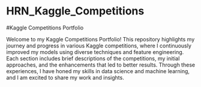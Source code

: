 # HRN_Kaggle_Competitions

#Kaggle Competitions Portfolio

Welcome to my Kaggle Competitions Portfolio! This repository highlights my journey and progress in various Kaggle competitions, where I continuously improved my models using diverse techniques and feature engineering. Each section includes brief descriptions of the competitions, my initial approaches, and the enhancements that led to better results. Through these experiences, I have honed my skills in data science and machine learning, and I am excited to share my work and insights.
